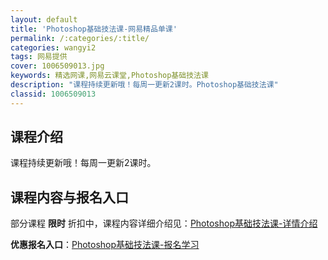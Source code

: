 ```yaml
---
layout: default
title: 'Photoshop基础技法课-网易精品单课'
permalink: /:categories/:title/
categories: wangyi2
tags: 网易提供
cover: 1006509013.jpg
keywords: 精选网课,网易云课堂,Photoshop基础技法课
description: "课程持续更新哦！每周一更新2课时。Photoshop基础技法课"
classid: 1006509013
---
```


## 课程介绍

课程持续更新哦！每周一更新2课时。

## 课程内容与报名入口

部分课程 **限时** 折扣中，课程内容详细介绍见：[Photoshop基础技法课-详情介绍](https://study.163.com/course/introduction/1006509013.htm?share=1&shareId=1025206652&utm_campaign=share&utm_medium=iphoneShare&utm_source=&utm_u=1025206652)

**优惠报名入口**：[Photoshop基础技法课-报名学习](https://study.163.com/course/introduction/1006509013.htm?share=1&shareId=1025206652&utm_campaign=share&utm_medium=iphoneShare&utm_source=&utm_u=1025206652)

